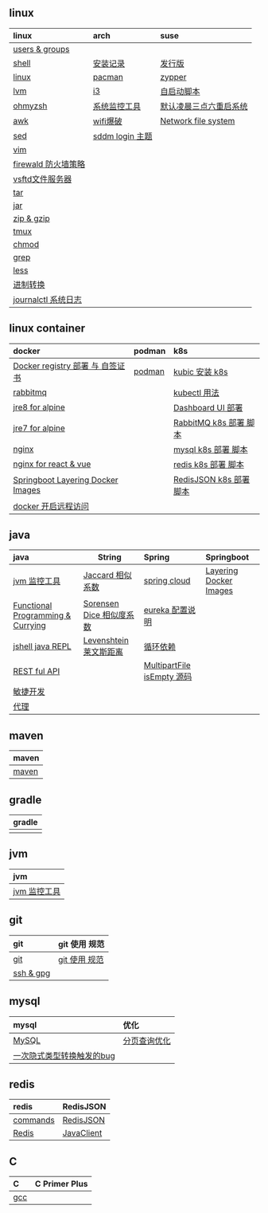 <script type="text/javascript">
    let startTime=new Date('2021/12/18 20:53:00');
    function getTime()
    {
        const ms = Math.floor((new Date() - startTime));
        const d = Math.floor(ms / 86400000);
        const h = Math.floor((ms-d*86400000) / 3600000);
        const m = Math.floor((ms-d*86400000-h*3600000) / 60000);
        const s = Math.floor((ms-d*86400000-h*3600000-m*60000) / 1000);

        const daysText=d.toString()+' days,';
        let hoursText="";
        let minutesText="";
        if(h>0)
            hoursText=h.toString()+' hours,';
        if(m>0)
            minutesText=m.toString()+' minutes and ';
        document.getElementById("time").innerHTML=daysText+hoursText+minutesText+s.toString()+' seconds have passed';
    }
    setInterval(getTime,1000);
</script>

<div id='time' style="text-align: center;font-size: 40px;color: cyan;"></div>

## linux

| **linux**                                     | **arch**                            | **suse**                                 |
|:----------------------------------------------|:------------------------------------|:-----------------------------------------|
| [users & groups](linux/user.md)               |                                     |                                          |
| [shell](linux/shell.md)                       | [安装记录](linux/arch/install.md)       | [发行版](linux/suse/microos.md)             |
| [linux](linux/linux.md)                       | [pacman](linux/arch/pacman.md)      | [zypper](linux/suse/zypper.md)           |
| [lvm](linux/tools/lvm.md)                     | [i3](linux/arch/i3.md)              | [自启动脚本](linux/suse/init.md)              |
| [ohmyzsh](linux/tools/ohmyzsh.md)             | [系统监控工具](linux/arch/monitor.md)     | [默认凌晨三点六重启系统](linux/suse/rebootmg.md)    |
| [awk](linux/tools/awk.md)                     | [wifi爆破](linux/arch/aircrack-ng.md) | [Network file system](linux/suse/nfs.md) |
| [sed](linux/tools/sed.md)                     | [sddm login 主题](linux/arch/sddm.md) |                                          |
| [vim](linux/tools/vim.md)                     |                                     |                                          |
| [firewald 防火墙策略](linux/tools/firewall-cmd.md) |                                     |                                          |
| [vsftd文件服务器](linux/tools/vsftpd.md)           |                                     |                                          |
| [tar](linux/tools/tar.md)                     |                                     |                                          |
| [jar](linux/tools/jar.md)                     |                                     |                                          |
| [zip & gzip](linux/tools/zip.md)              |                                     |                                          |
| [tmux](linux/tools/tmux.md)                   |                                     |                                          |
| [chmod](linux/tools/chmod.md)                 |                                     |                                          |
| [grep](linux/tools/grep.md)                   |                                     |                                          |
| [less](linux/tools/less.md)                   |                                     |                                          |
| [进制转换](linux/decimal.md)                      |                                     |                                          |
| [journalctl 系统日志](linux/tools/journalctl.md)  |                                     |                                          |

## linux container

| **docker**                                                     | **podman**                           | **k8s**                                          |
|:---------------------------------------------------------------|:-------------------------------------|:-------------------------------------------------|
| [Docker registry 部署 与 自签证书](linux/lxc/registry/registry.md)    | [podman](linux/lxc/podman/podman.md) | [kubic 安装 k8s](linux/lxc/k8s/kubic.md)           |
| [rabbitmq](linux/lxc/docker/rabbitmq.md)                       |                                      | [kubectl 用法](linux/lxc/k8s/kubectl.md)           |
| [jre8 for alpine](linux/lxc/jre8/jre84alpine.md)               |                                      | [Dashboard UI 部署](linux/lxc/k8s/dashbord-ui.md)  |
| [jre7 for alpine](linux/lxc/jre7/jre74alpine.md)               |                                      | [RabbitMQ k8s 部署 脚本](linux/lxc/k8s/rabbitmq.md)  |
| [nginx](linux/lxc/docker/nginx.md)                             |                                      | [mysql k8s 部署 脚本](linux/lxc/k8s/mysql.yaml)      |
| [nginx for react & vue](linux/lxc/nginx/nginx4js.md)           |                                      | [redis k8s 部署 脚本](linux/lxc/k8s/redis.yaml)      |
| [Springboot Layering Docker Images](java/spring/boot/layer.md) |                                      | [RedisJSON k8s 部署 脚本](linux/lxc/k8s/rejson.yaml) |
| [docker 开启远程访问](linux/lxc/docker/docker.md)                    |                                      |                                                  |

## java

| **java**                                                | **String**                                      | **Spring**                                               | **Springboot**                                      |
|:--------------------------------------------------------|-------------------------------------------------|:---------------------------------------------------------|:----------------------------------------------------|
| [jvm 监控工具](jvm/tools.md)                                | [Jaccard 相似系数](java/string/Jaccard.md)          | [spring cloud](java/spring/cloud/springcloud.md)         | [Layering Docker Images](java/spring/boot/layer.md) |
| [Functional Programming & Currying](java/functional.md) | [Sorensen Dice 相似度系数](java/string/dice.md)      | [eureka 配置说明](java/spring/cloud/eureka.md)               |                                                     |
| [jshell java REPL](java/jshell.md)                      | [Levenshtein 莱文斯距离](java/string/Levenshtein.md) | [循环依赖](java/spring/cyclic-dependencies.md)               |                                                     |
| [REST ful API](java/RESTfulAPI.md)                      |                                                 | [MultipartFile isEmpty 源码](java/spring/MultipartFile.md) |                                                     |
| [敏捷开发](java/TDD.md)                                     |                                                 |                                                          |                                                     |
| [代理](java/proxy.md)                                     |                                                 |                                                          |                                                     |

## maven

| **maven**            |
|:---------------------|
| [maven](java/mvn.md) |

## gradle

| **gradle** |
|:-----------|
|            |

## jvm

| **jvm**                  |
|:-------------------------|
| [jvm 监控工具](jvm/tools.md) |



## git

| **git**                     | **git 使用 规范**                |
|:----------------------------|:-----------------------------|
| [git](git/git.md)           | [git 使用 规范](git/standard.md) |
| [ssh & gpg](git/ssh_gpg.md) ||

## mysql

| **mysql**                                  | **优化**                   |
|:-------------------------------------------|:-------------------------|
| [MySQL](mysql/database.md)                 | [分页查询优化](mysql/delay.md) |
| [一次隐式类型转换触发的bug](mysql/type-conversion.md) ||

## redis

| **redis**                     | **RedisJSON**                  |
|:------------------------------|:-------------------------------|
| [commands](redis/commands.md) | [RedisJSON](redis/rejson.md)   |
| [Redis](redis/redis.md)       | [JavaClient](redis/Jrejson.md) |

## C

| **C**           | **C Primer Plus** |
|:----------------|:------------------|
| [gcc](c/gcc.md) ||